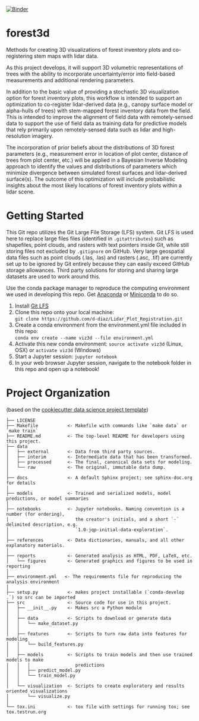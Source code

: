 [![Binder](https://mybinder.org/badge.svg)](https://mybinder.org/v2/gh/d-diaz/Lidar_Plot_Registration/master)

# forest3d
Methods for creating 3D visualizations of forest inventory plots and co-registering stem maps with lidar data.

As this project develops, it will support 3D volumetric representations of trees with the ability to incorporate uncertainty/error into field-based measurements and additional rendering parameters.

In addition to the basic value of providing a stochastic 3D visualization option for forest inventory plots, this workflow is intended to support an optimization to co-register lidar-derived data (e.g., canopy surface model or alpha-hulls of trees) with stem-mapped forest inventory data from the field. This is intended to improve the alignment of field data with remotely-sensed data to support the use of field data as training data for predictive models that rely primarily upon remotely-sensed data such as lidar and high-resolution imagery.

The incorporation of prior beliefs about the distributions of 3D forest parameters (e.g., measurement error in location of plot center, distance of trees from plot center, etc.) will be applied in a Bayesian Inverse Modeling approach to identify the values and distributions of parameters which minimize divergence between simulated forest surfaces and lidar-derived surface(s). The outcome of this optimization will include probabilistic insights about the most likely locations of forest inventory plots within a lidar scene.

# Getting Started
This Git repo utilizes the Git Large File Storage (LFS) system. Git LFS is used here to replace large files files (identified in `.gitattributes`) such as shapefiles, point clouds, and rasters with text pointers inside Git, while still storing files not excluded by `.gitignore` on GitHub. Very large geospatial data files such as point clouds (.las, .las) and rasters (.asc, .tif) are currently set up to be ignored by Git entirely because they can easily exceed GitHub storage allowances. Third party solutions for storing and sharing large datasets are used to work around this.

Use the conda package manager to reproduce the computing environment we used in developing this repo. Get [Anaconda](https://www.anaconda.com/download/) or [Miniconda](https://conda.io/miniconda.html) to do so.

1. Install [Git LFS](https://github.com/git-lfs/git-lfs/wiki/Installation)
2. Clone this repo onto your local machine:  
`git clone https://github.com/d-diaz/Lidar_Plot_Registration.git`
3. Create a conda environment from the environment.yml file included in this repo:  
`conda env create --name viz3d --file environment.yml`
4. Activate this new conda environment:
`source activate viz3d` (Linux, OSX) or `activate viz3d` (Windows)
5. Start a Jupyter session:
`jupyter notebook`
6. In your web browser Jupyter session, navigate to the notebook folder in this repo and open up a notebook!

# Project Organization
(based on the [cookiecutter data science project template](https://drivendata.github.io/cookiecutter-data-science/))

    ├── LICENSE
    ├── Makefile           <- Makefile with commands like `make data` or `make train`
    ├── README.md          <- The top-level README for developers using this project.
    ├── data
    │   ├── external       <- Data from third party sources.
    │   ├── interim        <- Intermediate data that has been transformed.
    │   ├── processed      <- The final, canonical data sets for modeling.
    │   └── raw            <- The original, immutable data dump.
    │
    ├── docs               <- A default Sphinx project; see sphinx-doc.org for details
    │
    ├── models             <- Trained and serialized models, model predictions, or model summaries
    │
    ├── notebooks          <- Jupyter notebooks. Naming convention is a number (for ordering),
    │                         the creator's initials, and a short `-` delimited description, e.g.
    │                         `1.0-jqp-initial-data-exploration`.
    │
    ├── references         <- Data dictionaries, manuals, and all other explanatory materials.
    │
    ├── reports            <- Generated analysis as HTML, PDF, LaTeX, etc.
    │   └── figures        <- Generated graphics and figures to be used in reporting
    │
    ├── environment.yml   <- The requirements file for reproducing the analysis environment
    │
    ├── setup.py           <- makes project installable (`conda-develop .`) so src can be imported
    ├── src                <- Source code for use in this project.
    │   ├── __init__.py    <- Makes src a Python module
    │   │
    │   ├── data           <- Scripts to download or generate data
    │   │   └── make_dataset.py
    │   │
    │   ├── features       <- Scripts to turn raw data into features for modeling
    │   │   └── build_features.py
    │   │
    │   ├── models         <- Scripts to train models and then use trained models to make
    │   │   │                 predictions
    │   │   ├── predict_model.py
    │   │   └── train_model.py
    │   │
    │   └── visualization  <- Scripts to create exploratory and results oriented visualizations
    │       └── visualize.py
    │
    └── tox.ini            <- tox file with settings for running tox; see tox.testrun.org
